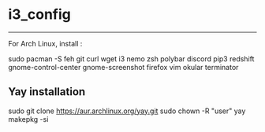 # i3_config
----------------------------------------------------------
For Arch Linux, install : 

sudo pacman -S feh git curl wget i3 nemo zsh polybar discord pip3 redshift gnome-control-center gnome-screenshot firefox vim okular terminator

## Yay installation
sudo git clone https://aur.archlinux.org/yay.git
sudo chown -R "user" yay
makepkg -si
